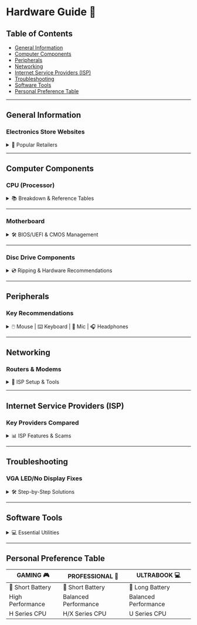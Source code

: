 # Hardware Guide 🔧

## Table of Contents
- [General Information](#general-information)
- [Computer Components](#computer-components)
- [Peripherals](#peripherals)
- [Networking](#networking)
- [Internet Service Providers (ISP)](#internet-service-providers-isp)
- [Troubleshooting](#troubleshooting)
- [Software Tools](#software-tools)
- [Personal Preference Table](#personal-preference-table)

---

## General Information

### Electronics Store Websites
<details>
<summary>🔗 Popular Retailers</summary>

- [Newegg](https://www.newegg.com/)  
- [Amazon Electronics](https://www.amazon.com/gp/browse.html?node=172282)  
- [Micro Center](https://www.microcenter.com/)
</details>

---

## Computer Components

### CPU (Processor)
<details>
<summary>📚 Breakdown & Reference Tables</summary>

#### Example Processors
- **Intel Core i7-11800H**  
  `i7` = High-Performance Tier | `11` = 11th Gen | `800` = Model # | `H` = High-Performance  
- **AMD Ryzen 7 5800X**  
  `7` = Series | `5800` = Model # | `X` = High-Performance Desktop  

#### Processor Tiers
| Tier        | Intel      | AMD        | Description                          | Price Range       | Power Consumption   |
|-------------|------------|------------|--------------------------------------|-------------------|---------------------|
| Entry       | Core i3    | Ryzen 3    | Budget-Friendly                      | $100 - $200       | Low-Moderate        |
| Mid-Range   | Core i5    | Ryzen 5    | Mainstream Performance               | $200 - $300       | Moderate-High       |
| High-Perf   | Core i7    | Ryzen 7    | High-Performance                     | $300 - $500       | Moderate-High       |
| Enthusiast  | Core i9    | Ryzen 9    | Extreme Performance                  | $500 - $1000+     | High                |

#### Suffix Guide
| Suffix | Intel Use Case                  | AMD Use Case                     |
|--------|----------------------------------|----------------------------------|
| U      | Ultra-Low Power (Laptops)       | Ultra-Low Power                 |
| H/HK   | High-Performance (Mobile)       | High-Performance (HS = Efficient)|
| X      | Extreme Performance             | High-Performance/Extended Freq. |
| G      | Integrated Iris Graphics        | Radeon Vega Graphics            |
| F      | No Integrated Graphics          | -                                |
| T      | Power-Optimized                 | Power-Optimized                 |
</details>

---

### Motherboard
<details>
<summary>🛠️ BIOS/UEFI & CMOS Management</summary>

#### BIOS/UEFI Flashback (USB Recovery)
1. **Prepare USB**:  
   - Format to FAT32.  
   - Download latest BIOS to root directory.  
2. **Flash Process**:  
   - Power off → Insert USB → Hold Flashback button.  
   - Wait for completion → Power on.  

#### CMOS Battery & Reset
- **Recommended Batteries**:  
  [LiCB CR2032](https://www.amazon.com/dp/B071D4DKTZ) | [Energizer CR2032](https://www.amazon.com/dp/B0002RID4G)  
- **Reset Methods**:  
  - Jumper Shorting  
  - Battery Removal (5-10 min)  
  - Power Drain (Hold power button 15-20 sec)  

#### EZ Debug LEDs
- 🔴 **CPU**: Not detected/failed
- 🟡 **DRAM**: RAM issue
- ⚪ **VGA**: GPU issue
- 🟢 **BOOT**: Storage device issue
</details>

---

### Disc Drive Components
<details>
<summary>💿 Ripping & Hardware Recommendations</summary>

#### Tools & Software
- [MakeMKV](https://www.makemkv.com/download/)
  - [Beta Key](https://forum.makemkv.com/forum/viewtopic.php?t=1053)
- [MakeMKV Misc.](https://forum.makemkv.com/forum/viewtopic.php?t=22896)
  - [SDFtool Flasher](https://www.mediafire.com/file_premium/ic1mmyg0fputnnh/SDFtool_Flasher_%2528v1.3.6%2529.zip/file)
  - [Firmware Pack](https://www.mediafire.com/file/bpl3pz2brp9lquk/All+You+Need+Firmware+Pack+%28MartyMcNuts%29.zip/file)
- [HandBrake](https://github.com/HandBrake/HandBrake/releases/latest)

#### Recommended Hardware
- **Optical Drives**:
  [LG WH16NS40](https://www.amazon.com/dp/B00E7B08MS) | [ASUS BW-16D1HT](https://www.amazon.com/dp/B00DWFPDJI)
- **Enclosures**:
  [NexStar DX2](https://www.amazon.com/dp/B09SS74KCN) | [OWC Mercury Pro](https://www.amazon.com/dp/B06XRCCV44)
</details>

---

## Peripherals

### Key Recommendations
<details>
<summary>🖱️ Mouse | ⌨️ Keyboard | 🎤 Mic | 🎧 Headphones</summary>

- **Mouse**: [Logitech G502 HERO](https://www.amazon.com/dp/B07GBZ4Q68)
- **Microphones**:
  [Blue Yeti](https://www.amazon.com/dp/B00N1YPXW2) | [Shure SM7B](https://www.amazon.com/dp/B0002E4Z8M)
- **Headphones**:
  - Music: [Sennheiser HD 660S2](https://www.amazon.com/dp/B0BRT1ZN7Q)
  - Bass: [Skullcandy Crusher ANC 2](https://www.amazon.com/dp/B0CD1DZ6RD)
</details>

---

## Networking

### Routers & Modems
<details>
<summary>📶 ISP Setup & Tools</summary>

- **Router OS**:  
  [pfSense](https://www.pfsense.org/) | [OpenWrt](https://openwrt.org/) | [Pi-hole](https://pi-hole.net/) (Ad Blocking)  
- **Modems**:  
  [Motorola MB8600](https://www.amazon.com/dp/B0723599RQ) (DOCSIS 3.1) | [NETGEAR CM1000](https://www.amazon.com/dp/B01I5TJGSE)  
- **ISP Guides**:  
  [Bypass AT&T Fiber BGW320](https://youtu.be/3rIsq8tW8js) | [ISP Scams Explained](#common-scams)  
</details>

---

## Internet Service Providers (ISP)

### Key Providers Compared
<details>
<summary>📊 ISP Features & Scams</summary>

| Provider          | Pricing       | Coverage      | Key Features                          |
|-------------------|---------------|---------------|---------------------------------------|
| **AT&T**          | Competitive   | Nationwide    | No data caps, included gateway        |
| **Verizon Fios**  | Fiber-Optics  | Northeast US  | 24-month price guarantee              |
| **Xfinity**       | Regional      | Wide Coverage | Bundles (TV/Internet)                 |

#### Common Scams
- **Mbps vs MBps**:  
  ![Speed Conversion Table](https://github.com/Scrut1ny/Hardware-Guide/assets/53458032/91969929-b5a8-403f-ba4c-2059b9f2138f)  
- **Hidden Fees**: Equipment rentals, data caps, throttling.  
</details>

---

## Troubleshooting

### VGA LED/No Display Fixes
<details>
<summary>🛠️ Step-by-Step Solutions</summary>

1. Check GPU/motherboard connections.  
2. Test integrated graphics (if CPU supports iGPU).  
3. Clear CMOS → Reseat RAM/GPU.  
4. Update GPU firmware:  
   [NVIDIA Firmware Tool](https://us.download.nvidia.com/Windows/uefi/firmware/1.1/NVIDIA_DisplayID_Firmware_Updater_1.1-x64.exe)  
5. Test GPU in another system.  
</details>

---

## Software Tools
<details>
<summary>💻 Essential Utilities</summary>

- **WizTree**: [Disk Analyzer](https://www.diskanalyzer.com/)  
- **ValiDrive**: [Drive Validator](https://www.grc.com/validrive.htm)  
- **OpenRGB**: [RGB Control](https://openrgb.org/index.html)  
</details>

---

## Personal Preference Table

| GAMING 🎮          | PROFESSIONAL 💼     | ULTRABOOK 💻         |
|--------------------|---------------------|----------------------|
| 🪫 Short Battery   | 🪫 Short Battery    | 🔋 Long Battery      |
| High Performance   | Balanced Performance| Balanced Performance |
| H Series CPU       | H/X Series CPU      | U Series CPU         |
